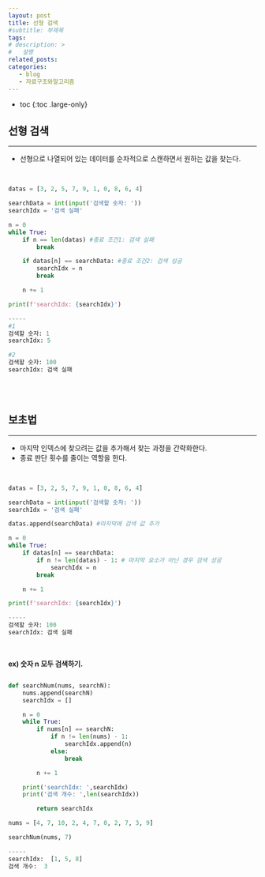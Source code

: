 ```yaml
---
layout: post
title: 선형 검색
#subtitle: 부제목
tags: 
# description: >
#   설명
related_posts:
categories:
   - blog
   - 자료구조와알고리즘
---
```


* toc
{:toc .large-only}





## 선형 검색

---

- 선형으로 나열되어 있는 데이터를 순차적으로 스캔하면서 원하는 값을 찾는다.

<br>

```python
datas = [3, 2, 5, 7, 9, 1, 0, 8, 6, 4]

searchData = int(input('검색할 숫자: '))
searchIdx = '검색 실패'

n = 0
while True:
	if n == len(datas) #종료 조건1: 검색 실패
		break

	if datas[n] == searchData: #종료 조건2: 검색 성공
		searchIdx = n
		break

	n += 1

print(f'searchIdx: {searchIdx}')

-----
#1
검색할 숫자: 1
searchIdx: 5

#2
검색할 숫자: 100
searchIdx: 검색 실패
```

<br>
<br>

## 보초법

---

- 마지막 인덱스에 찾으려는 값을 추가해서 찾는 과정을 간략화한다.
- 종료 판단 횟수를 줄이는 역할을 한다.

<br>

```python
datas = [3, 2, 5, 7, 9, 1, 0, 8, 6, 4]

searchData = int(input('검색할 숫자: '))
searchIdx = '검색 실패'

datas.append(searchData) #마지막에 검색 값 추가

n = 0
while True:
    if datas[n] == searchData:
        if n != len(datas) - 1: # 마지막 요소가 아닌 경우 검색 성공
            searchIdx = n
        break

    n += 1

print(f'searchIdx: {searchIdx}')

-----
검색할 숫자: 100
searchIdx: 검색 실패
```


<br>

**ex) 숫자 n 모두 검색하기.**

```python

def searchNum(nums, searchN):
    nums.append(searchN)
    searchIdx = []

    n = 0
    while True:
        if nums[n] == searchN:
            if n != len(nums) - 1:
                searchIdx.append(n)
            else:
                break

        n += 1

    print('searchIdx: ',searchIdx)
    print('검색 개수: ',len(searchIdx))

		return searchIdx

nums = [4, 7, 10, 2, 4, 7, 0, 2, 7, 3, 9]

searchNum(nums, 7)

-----
searchIdx:  [1, 5, 8]
검색 개수:  3
```